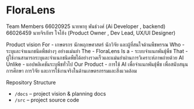 # FloraLens
Team Members
66020925 นายพายุ พันธ์วงศ์ (Ai Developer , backend)
66026459 นายจิรภัทร ใจโฮ้ง (Product Owner , Dev Lead, UX/UI Designer)

Product vision
For -  เกษตรกร นักพฤกษศาสตร์ นักวิจัย และผู้ที่สนใจด้านพืชพรรณ
Who -  ระบุและจำแนกชนิดพืชต่างๆ อย่างแม่นยำ
The - FloraLens
Is a -  ระบบจำแนกพันธุ์พืช
That - ผู้ใช้งานสามารถระบุและจำแนกชนิดพืชได้อย่างรวดเร็วและแม่นยำผ่านการวิเคราะห์ภาพถ่ายด้วย AI
Unlike -  แอปพลิเคชันระบุพืชทั่วไป
Our Product -  การใช้ AI เพื่อจำแนกพันธุ์พืช เพื่อสนับสนุนการศึกษา การวิจัย และการใช้งานจริงในด้านเกษตรกรรมและสิ่งแวดล้อม

Repository Structure
- `/docs` – project vision & planning docs
- `/src` – project source code
